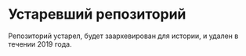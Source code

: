 # Устаревший репозиторий

Репозиторий устарел, будет заархевирован для истории, и удален в течении 2019 года.
